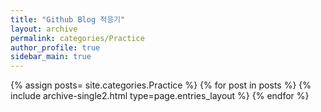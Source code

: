 ```yaml
---
title: "Github Blog 적응기"
layout: archive
permalink: categories/Practice
author_profile: true
sidebar_main: true
---
```


{% assign posts= site.categories.Practice %}
{% for post in posts %} {% include archive-single2.html type=page.entries_layout %} {% endfor %}